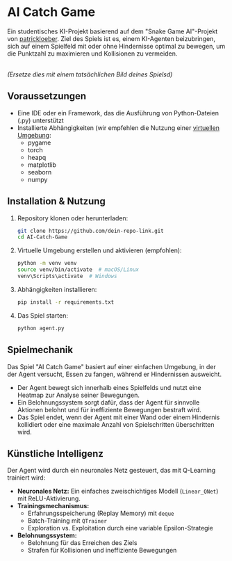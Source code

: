 # AI Catch Game

Ein studentisches KI-Projekt basierend auf dem "Snake Game AI"-Projekt von [patrickloeber](https://github.com/patrickloeber/snake-ai-pytorch). Ziel des Spiels ist es, einem KI-Agenten beizubringen, sich auf einem Spielfeld mit oder ohne Hindernisse optimal zu bewegen, um die Punktzahl zu maximieren und Kollisionen zu vermeiden.

\
*(Ersetze dies mit einem tatsächlichen Bild deines Spielsd)*

## Voraussetzungen

- Eine IDE oder ein Framework, das die Ausführung von Python-Dateien (.py) unterstützt
- Installierte Abhängigkeiten (wir empfehlen die Nutzung einer [virtuellen Umgebung](https://learn.arcade.academy/de/latest/chapters/xx_venv_setup/):
  - pygame
  - torch
  - heapq
  - matplotlib
  - seaborn
  - numpy

## Installation & Nutzung

1. Repository klonen oder herunterladen:
   ```bash
   git clone https://github.com/dein-repo-link.git
   cd AI-Catch-Game
   ```
2. Virtuelle Umgebung erstellen und aktivieren (empfohlen):
   ```bash
   python -m venv venv
   source venv/bin/activate  # macOS/Linux
   venv\Scripts\activate  # Windows
   ```
3. Abhängigkeiten installieren:
   ```bash
   pip install -r requirements.txt
   ```
4. Das Spiel starten:
   ```bash
   python agent.py
   ```

## Spielmechanik

Das Spiel "AI Catch Game" basiert auf einer einfachen Umgebung, in der der Agent versucht, Essen zu fangen, während er Hindernissen ausweicht. 
- Der Agent bewegt sich innerhalb eines Spielfelds und nutzt eine Heatmap zur Analyse seiner Bewegungen.
- Ein Belohnungssystem sorgt dafür, dass der Agent für sinnvolle Aktionen belohnt und für ineffiziente Bewegungen bestraft wird.
- Das Spiel endet, wenn der Agent mit einer Wand oder einem Hindernis kollidiert oder eine maximale Anzahl von Spielschritten überschritten wird.

## Künstliche Intelligenz

Der Agent wird durch ein neuronales Netz gesteuert, das mit Q-Learning trainiert wird:
- **Neuronales Netz:** Ein einfaches zweischichtiges Modell (`Linear_QNet`) mit ReLU-Aktivierung.
- **Trainingsmechanismus:** 
  - Erfahrungsspeicherung (Replay Memory) mit `deque`
  - Batch-Training mit `QTrainer`
  - Exploration vs. Exploitation durch eine variable Epsilon-Strategie
- **Belohnungssystem:** 
  - Belohnung für das Erreichen des Ziels
  - Strafen für Kollisionen und ineffiziente Bewegungen

